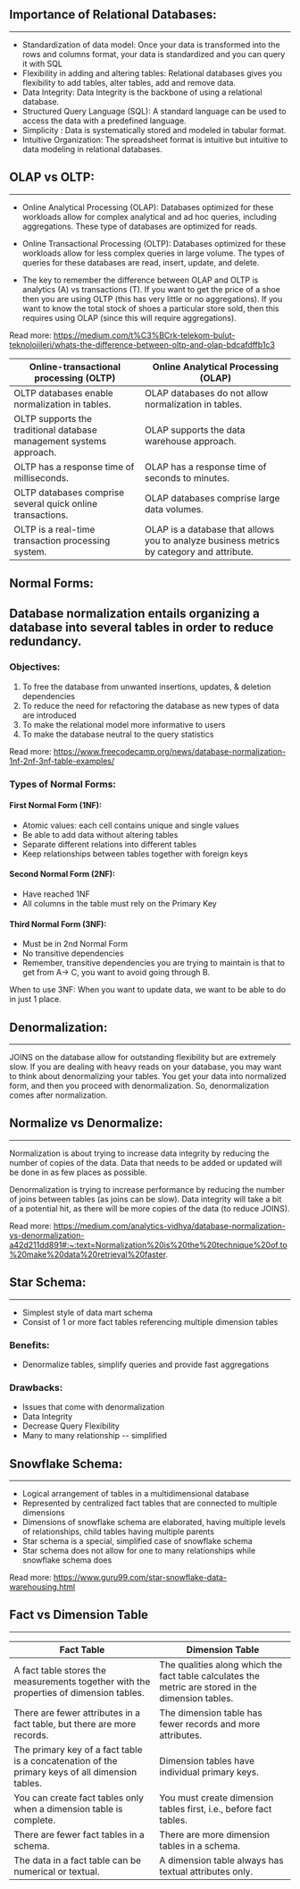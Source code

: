 ## Importance of Relational Databases:
---
* Standardization of data model: Once your data is transformed into the rows and columns format, your data is standardized and you can query it with SQL
* Flexibility in adding and altering tables: Relational databases gives you flexibility to add tables, alter tables, add and remove data.
* Data Integrity: Data Integrity is the backbone of using a relational database.
* Structured Query Language (SQL): A standard language can be used to access the data with a predefined language.
* Simplicity : Data is systematically stored and modeled in tabular format.
* Intuitive Organization: The spreadsheet format is intuitive but intuitive to data modeling in relational databases.

## OLAP vs OLTP:
---
* Online Analytical Processing (OLAP):
Databases optimized for these workloads allow for complex analytical and ad hoc queries, including aggregations. These type of databases are optimized for reads.

* Online Transactional Processing (OLTP):
Databases optimized for these workloads allow for less complex queries in large volume. The types of queries for these databases are read, insert, update, and delete.

* The key to remember the difference between OLAP and OLTP is analytics (A) vs transactions (T). If you want to get the price of a shoe then you are using OLTP (this has very little or no aggregations). If you want to know the total stock of shoes a particular store sold, then this requires using OLAP (since this will require aggregations).

Read more: https://medium.com/t%C3%BCrk-telekom-bulut-teknolojileri/whats-the-difference-between-oltp-and-olap-bdcafdffb1c3

|Online-transactional processing (OLTP)   | Online Analytical Processing (OLAP)  |
| ------------ | ------------ |
|OLTP databases enable normalization in tables.   |OLAP databases do not allow normalization in tables.   |
|OLTP supports the traditional database management systems approach.  |OLAP supports the data warehouse approach.   |
|OLTP has a response time of milliseconds.   |OLAP has a response time of seconds to minutes.   |
| OLTP databases comprise several quick online transactions.  |OLAP databases comprise large data volumes.   |
|OLTP is a real-time transaction processing system.   | OLAP is a database that allows you to analyze business metrics by category and attribute.  |

## Normal Forms:

Database normalization entails organizing a database into several tables in order to reduce redundancy.
---
### Objectives:
1. To free the database from unwanted insertions, updates, & deletion dependencies
2. To reduce the need for refactoring the database as new types of data are introduced
3. To make the relational model more informative to users
4. To make the database neutral to the query statistics

Read more: https://www.freecodecamp.org/news/database-normalization-1nf-2nf-3nf-table-examples/

### Types of Normal Forms:
#### First Normal Form (1NF):
* Atomic values: each cell contains unique and single values
* Be able to add data without altering tables
* Separate different relations into different tables
* Keep relationships between tables together with foreign keys

#### Second Normal Form (2NF):
* Have reached 1NF
* All columns in the table must rely on the Primary Key

#### Third Normal Form (3NF):
* Must be in 2nd Normal Form
* No transitive dependencies
* Remember, transitive dependencies you are trying to maintain is that to get from A-> C, you want to avoid going through B.

When to use 3NF:
When you want to update data, we want to be able to do in just 1 place.

## Denormalization:
---
JOINS on the database allow for outstanding flexibility but are extremely slow. If you are dealing with heavy reads on your database, you may want to think about denormalizing your tables. You get your data into normalized form, and then you proceed with denormalization. So, denormalization comes after normalization.

## Normalize vs Denormalize:
---
Normalization is about trying to increase data integrity by reducing the number of copies of the data. Data that needs to be added or updated will be done in as few places as possible.

Denormalization is trying to increase performance by reducing the number of joins between tables (as joins can be slow). Data integrity will take a bit of a potential hit, as there will be more copies of the data (to reduce JOINS).

Read more: https://medium.com/analytics-vidhya/database-normalization-vs-denormalization-a42d211dd891#:~:text=Normalization%20is%20the%20technique%20of,to%20make%20data%20retrieval%20faster.

## Star Schema:
---
* Simplest style of data mart schema
* Consist of 1 or more fact tables referencing multiple dimension tables

### Benefits:
* Denormalize tables, simplify queries and provide fast aggregations

### Drawbacks:
* Issues that come with denormalization
* Data Integrity
* Decrease Query Flexibility
* Many to many relationship -- simplified

## Snowflake Schema:
---
* Logical arrangement of tables in a multidimensional database
* Represented by centralized fact tables that are connected to multiple dimensions
* Dimensions of snowflake schema are elaborated, having multiple levels of relationships, child tables having multiple parents
* Star schema is a special, simplified case of snowflake schema
* Star schema does not allow for one to many relationships while snowflake schema does

Read more: https://www.guru99.com/star-snowflake-data-warehousing.html

## Fact vs Dimension Table
---
|Fact Table   |Dimension Table   |
| ------------ | ------------ |
| A fact table stores the measurements together with the properties of dimension tables.  | The qualities along which the fact table calculates the metric are stored in the dimension tables.  |
|There are fewer attributes in a fact table, but there are more records.   |The dimension table has fewer records and more attributes.   |
|The primary key of a fact table is a concatenation of the primary keys of all dimension tables.   | Dimension tables have individual primary keys.  |
| You can create fact tables only when a dimension table is complete.  |You must create dimension tables first, i.e., before fact tables.   |
| There are fewer fact tables in a schema.  | There are more dimension tables in a schema.  |
| The data in a fact table can be numerical or textual.  | A dimension table always has textual attributes only.  |